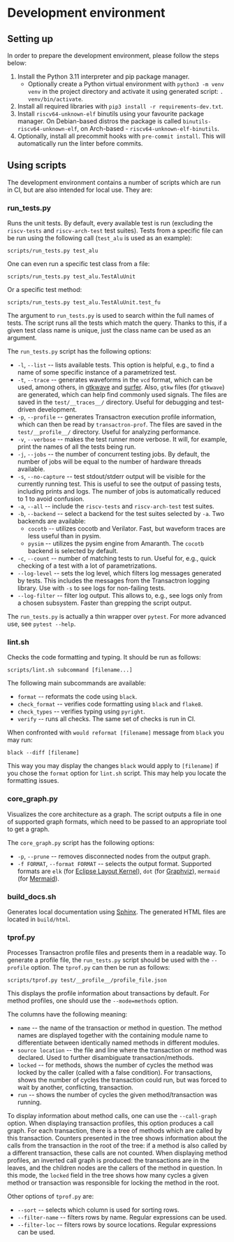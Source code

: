 # Development environment

## Setting up

In order to prepare the development environment, please follow the steps below:

1. Install the Python 3.11 interpreter and pip package manager.
    * Optionally create a Python virtual environment with `python3 -m venv venv` in the project directory and activate it using generated script: `. venv/bin/activate`.
2. Install all required libraries with `pip3 install -r requirements-dev.txt`.
3. Install `riscv64-unknown-elf` binutils using your favourite package manager. On Debian-based distros the package is called `binutils-riscv64-unknown-elf`, on Arch-based - `riscv64-unknown-elf-binutils`.
4. Optionally, install all precommit hooks with `pre-commit install`. This will automatically run the linter before commits.

## Using scripts

The development environment contains a number of scripts which are run in CI, but are also intended for local use. They are:

### run\_tests.py

Runs the unit tests.
By default, every available test is run (excluding the `riscv-tests` and `riscv-arch-test` test suites).
Tests from a specific file can be run using the following call (`test_alu` is used as an example):

```
scripts/run_tests.py test_alu
```

One can even run a specific test class from a file:

```
scripts/run_tests.py test_alu.TestAluUnit
```

Or a specific test method:

```
scripts/run_tests.py test_alu.TestAluUnit.test_fu
```

The argument to `run_tests.py` is used to search within the full names of tests.
The script runs all the tests which match the query.
Thanks to this, if a given test class name is unique, just the class name can be used as an argument.

The `run_tests.py` script has the following options:

* `-l`, `--list` -- lists available tests. This option is helpful, e.g., to find a name of some specific instance of a parametrized test.
* `-t`, `--trace` -- generates waveforms in the `vcd` format, which can be used, among others, in [gtkwave](https://github.com/gtkwave/gtkwave) and [surfer](https://gitlab.com/surfer-project/surfer).
  Also, `gtkw` files (for `gtkwave`) are generated, which can help find commonly used signals.
  The files are saved in the `test/__traces__/` directory.
  Useful for debugging and test-driven development.
* `-p`, `--profile` -- generates Transactron execution profile information, which can then be read by `transactron-prof`.
  The files are saved in the `test/__profile__/` directory.
  Useful for analyzing performance.
* `-v`, `--verbose` -- makes the test runner more verbose. It will, for example, print the names of all the tests being run.
* `-j`, `--jobs` -- the number of concurrent testing jobs.
  By default, the number of jobs will be equal to the number of hardware threads available.
* `-s`, `--no-capture` -- test stdout/stderr output will be visible for the currently running test. 
  This is useful to see the output of passing tests, including prints and logs.
  The number of jobs is automatically reduced to 1 to avoid confusion.
* `-a`, `--all` -- include the `riscv-tests` and `riscv-arch-test` test suites.
* `-b`, `--backend` -- select a backend for the test suites selected by `-a`.
  Two backends are available:
  - `cocotb` -- utilizes cocotb and Verilator. Fast, but waveform traces are less useful than in pysim.
  - `pysim` -- utilizes the pysim engine from Amaranth.
  The `cocotb` backend is selected by default.
* `-c`, `--count` -- number of matching tests to run. Useful for, e.g., quick checking of a test with a lot of parametrizations.
* `--log-level` -- sets the log level, which filters log messages generated by tests.
  This includes the messages from the Transactron logging library.
  Use with `-s` to see logs for non-failing tests.
* `--log-filter` -- filter log output.
  This allows to, e.g., see logs only from a chosen subsystem.
  Faster than grepping the script output.

The `run_tests.py` is actually a thin wrapper over `pytest`.
For more advanced use, see `pytest --help`.

### lint.sh

Checks the code formatting and typing. It should be run as follows:

```
scripts/lint.sh subcommand [filename...]
```

The following main subcommands are available:

* `format` -- reformats the code using `black`.
* `check_format` -- verifies code formatting using `black` and `flake8`.
* `check_types` -- verifies typing using `pyright`.
* `verify` -- runs all checks. The same set of checks is run in CI.

When confronted with `would reformat [filename]` message from `black` you may run:

```
black --diff [filename]
```
This way you may display the changes `black` would apply to `[filename]` if you chose the `format` option for `lint.sh` script. This may help you locate the formatting issues.

### core\_graph.py

Visualizes the core architecture as a graph. The script outputs a file in one of supported graph formats, which need to be passed to an appropriate tool to get a graph.

The `core_graph.py` script has the following options:

* `-p`, `--prune` -- removes disconnected nodes from the output graph.
* `-f FORMAT`, `--format FORMAT` -- selects the output format. Supported formats are `elk` (for [Eclipse Layout Kernel](https://www.eclipse.org/elk/)), `dot` (for [Graphviz](https://graphviz.org/)), `mermaid` (for [Mermaid](https://mermaid.js.org/)).

### build\_docs.sh

Generates local documentation using [Sphinx](https://www.sphinx-doc.org/). The generated HTML files are located in `build/html`.

### tprof.py

Processes Transactron profile files and presents them in a readable way.
To generate a profile file, the `run_tests.py` script should be used with the `--profile` option.
The `tprof.py` can then be run as follows:

```
scripts/tprof.py test/__profile__/profile_file.json
```

This displays the profile information about transactions by default.
For method profiles, one should use the `--mode=methods` option.

The columns have the following meaning:

* `name` -- the name of the transaction or method in question. The method names are displayed together with the containing module name to differentiate between identically named methods in different modules.
* `source location` -- the file and line where the transaction or method was declared. Used to further disambiguate transaction/methods.
* `locked` -- for methods, shows the number of cycles the method was locked by the caller (called with a false condition). For transactions, shows the number of cycles the transaction could run, but was forced to wait by another, conflicting, transaction.
* `run` -- shows the number of cycles the given method/transaction was running.

To display information about method calls, one can use the `--call-graph` option.
When displaying transaction profiles, this option produces a call graph. For each transaction, there is a tree of methods which are called by this transaction.
Counters presented in the tree shows information about the calls from the transaction in the root of the tree: if a method is also called by a different transaction, these calls are not counted.
When displaying method profiles, an inverted call graph is produced: the transactions are in the leaves, and the children nodes are the callers of the method in question.
In this mode, the `locked` field in the tree shows how many cycles a given method or transaction was responsible for locking the method in the root.

Other options of `tprof.py` are:

* `--sort` -- selects which column is used for sorting rows.
* `--filter-name` -- filters rows by name. Regular expressions can be used.
* `--filter-loc` -- filters rows by source locations. Regular expressions can be used.
